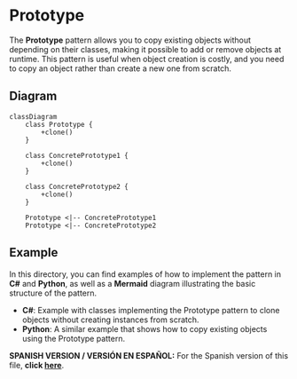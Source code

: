 
# Prototype

The **Prototype** pattern allows you to copy existing objects without depending on their classes, making it possible to add or remove objects at runtime. This pattern is useful when object creation is costly, and you need to copy an object rather than create a new one from scratch.

## Diagram

```mermaid
classDiagram
    class Prototype {
        +clone()
    }

    class ConcretePrototype1 {
        +clone()
    }

    class ConcretePrototype2 {
        +clone()
    }

    Prototype <|-- ConcretePrototype1
    Prototype <|-- ConcretePrototype2
```

## Example

In this directory, you can find examples of how to implement the pattern in **C#** and **Python**, as well as a **Mermaid** diagram illustrating the basic structure of the pattern.

- **C#**: Example with classes implementing the Prototype pattern to clone objects without creating instances from scratch.
- **Python**: A similar example that shows how to copy existing objects using the Prototype pattern.

**SPANISH VERSION / VERSIÓN EN ESPAÑOL:** For the Spanish version of this file, **click [here](README_ES.md)**.
